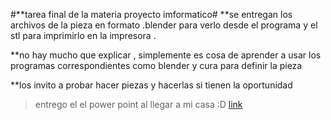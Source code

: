 #**tarea final de la materia proyecto imformatico#
 **se entregan los archivos de la pieza en formato .blender para verlo desde el programa y el stl para imprimirlo en la impresora .
  
**no hay mucho que explicar , simplemente es cosa de aprender a usar los programas correspondientes como blender y cura para definir la pieza 


**los invito a probar hacer piezas y hacerlas si tienen la oportunidad 




>entrego el el power point al llegar a mi casa :D
[link](!https://www.google.com/url?sa=i&url=https%3A%2F%2Fwww.lmcipolletti.com%2Ftwitter-un-hilo-la-vida-homero-simpson-se-hizo-viral-n784280&psig=AOvVaw2dvgjVip3M6IXfOlxQ3Oao&ust=1669402443559000&source=images&cd=vfe&ved=0CBAQjRxqFwoTCPjz7-6-x_sCFQAAAAAdAAAAABAI)
